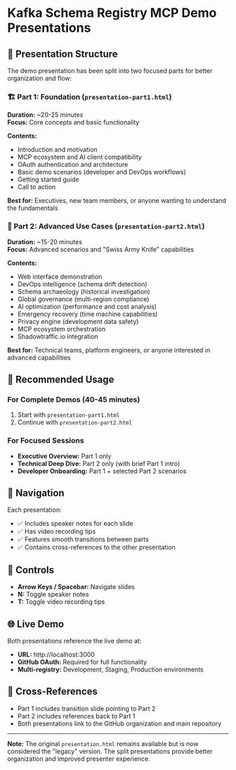 # Kafka Schema Registry MCP Demo Presentations

## 📂 Presentation Structure

The demo presentation has been split into two focused parts for better organization and flow:

### 🏗️ Part 1: Foundation (`presentation-part1.html`)
**Duration:** ~20-25 minutes  
**Focus:** Core concepts and basic functionality

**Contents:**
- Introduction and motivation
- MCP ecosystem and AI client compatibility  
- OAuth authentication and architecture
- Basic demo scenarios (developer and DevOps workflows)
- Getting started guide
- Call to action

**Best for:** Executives, new team members, or anyone wanting to understand the fundamentals

### 🔧 Part 2: Advanced Use Cases (`presentation-part2.html`)
**Duration:** ~15-20 minutes  
**Focus:** Advanced scenarios and "Swiss Army Knife" capabilities

**Contents:**
- Web interface demonstration
- DevOps intelligence (schema drift detection)
- Schema archaeology (historical investigation)
- Global governance (multi-region compliance)
- AI optimization (performance and cost analysis)
- Emergency recovery (time machine capabilities)
- Privacy engine (development data safety)
- MCP ecosystem orchestration
- Shadowtraffic.io integration

**Best for:** Technical teams, platform engineers, or anyone interested in advanced capabilities

## 🎯 Recommended Usage

### For Complete Demos (40-45 minutes)
1. Start with `presentation-part1.html`
2. Continue with `presentation-part2.html`

### For Focused Sessions
- **Executive Overview:** Part 1 only
- **Technical Deep Dive:** Part 2 only (with brief Part 1 intro)
- **Developer Onboarding:** Part 1 + selected Part 2 scenarios

## 🚀 Navigation

Each presentation:
- ✅ Includes speaker notes for each slide
- ✅ Has video recording tips
- ✅ Features smooth transitions between parts
- ✅ Contains cross-references to the other presentation

## 📱 Controls

- **Arrow Keys / Spacebar:** Navigate slides
- **N:** Toggle speaker notes
- **T:** Toggle video recording tips

## 🌐 Live Demo

Both presentations reference the live demo at:
- **URL:** http://localhost:3000
- **GitHub OAuth:** Required for full functionality
- **Multi-registry:** Development, Staging, Production environments

## 🔗 Cross-References

- Part 1 includes transition slide pointing to Part 2
- Part 2 includes references back to Part 1
- Both presentations link to the GitHub organization and main repository

---

**Note:** The original `presentation.html` remains available but is now considered the "legacy" version. The split presentations provide better organization and improved presenter experience.
